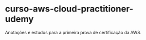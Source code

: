 # curso-aws-cloud-practitioner-udemy
Anotações e estudos para a primeira prova de certificação da AWS.
